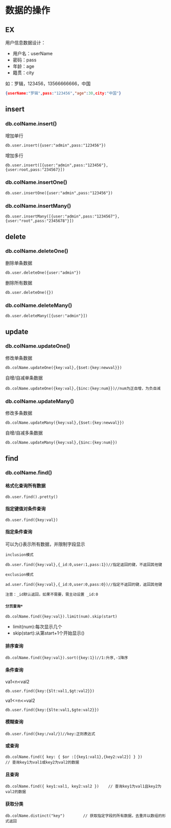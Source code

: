 # 数据的操作

## EX

用户信息数据设计：

- 用户名：userName
- 密码：pass
- 年龄：age
- 籍贯：city

如：罗辑，123456，13566666666，中国

```json
{userName:"罗辑",pass:"123456","age":30,city:"中国"}
```

## insert

### db.colName.insert()

增加单行

```
db.user.insert({user:"admin",pass:"123456"})
```

增加多行

```
db.user.insert([{user:"admin",pass:"123456"},{user:root,pass:"234567}])
```



### db.colName.insertOne()

```
db.user.insertOne({user:"admin",pass:"123456"})
```



### db.colName.insertMany()

```
db.user.insertMany([{user:"admin",pass:"1234567"},{user:"root",pass:"2345678"}])
```



## delete

### db.colName.deleteOne()

删除单条数据

```
db.user.deleteOne({user:"admin"})
```

删除所有数据

```
db.user.deleteOne({})
```



### db.colName.deleteMany()

```
db.user.deleteMany([{user:"admin"}])
```



## update

### db.colName.updateOne()

修改单条数据

```
db.colName.updateOne({key:val},{$set:{key:newval}})
```

自增/自减单条数据

```
db.colName.updateOne({key:val},{$inc:{key:num}})//num为正自增，为负自减
```



### db.colName.updateMany()

修改多条数据

```
db.colName.updateMany({key:val},{$set:{key:newval}})
```

自增/自减多条数据

```
db.colName.updateMany({key:val},{$inc:{key:num}})
```



## find

### db.colName.find()

#### 格式化查询所有数据

```
db.user.find().pretty()
```



#### 指定键值对条件查询

```
db.user.find({key:val})
```



#### 指定条件查询

可以为{}表示所有数据，并限制字段显示

`inclusion模式`

```
db.user.find({key:val},{_id:0,user:1,pass:1})//指定返回的键，不返回其他键
```

`exclusion模式`

```
ad.user.find({key:val},{_id:0,user:0,pass:0})//指定不返回的键，返回其他键
```

`注意：_id默认返回，如果不需要，需主动设置 _id:0`



#### `分页查询*`

```
db.colName.find({key:val}).limit(num).skip(start)
```

- limit(num):每次显示几个
- skip(start):从第start+1个开始显示()



#### 排序查询

```
db.colName.find({key:val}).sort({key:1})//1:升序,-1降序
```



#### 条件查询

va1<n<val2

```
db.user.find({key:{$lt:val1,$gt:val2}})
```

va1<=n<=val2

```
db.user.find({key:{$lte:val1,$gte:val2}})
```



#### 模糊查询

```
db.user.find({key:/val/})//key:正则表达式
```



#### 或查询

```
db.colName.find({ key: { $or :[{key1:val1},{key2:val2}] } })    
// 查询key1为val1或key2为val2的数据
```



#### 且查询

```
db.colName.find({ key1:val1, key2:val2 })    // 查询key1为val1且key2为val2的数据
```



#### 获取分类

```
db.colName.distinct("key")        // 获取指定字段的所有数据，去重并以数组的形式返回
```

